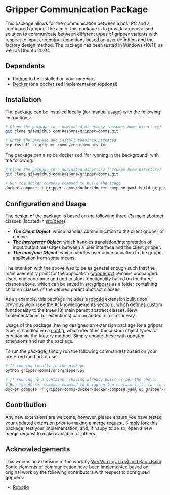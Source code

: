# Gripper Communication Package
This package allows for the communication between a host PC and a configured gripper. The aim of this package is to provide a generalised solution to communicate between different types of gripper varients with respect to input and output conditions based on user definition and the factory design method. The package has been tested in Windows (10/11) as well as Ubuntu 20.04

## Dependents
- [Python](https://www.python.org/downloads/) to be installed on your machine.
- [Docker](https://docs.docker.com/engine/install/) for a dockerised implementation (optional)

## Installation
The package can be installed locally (for manual usage) with the following instructions:
```bash
# Clone the package to a nominated directory (assumes home directory)
git clone git@github.com:DasGuna/gripper-comms.git  

# Enter the package and install required packages
pip install -r gripper-comms/requirements.txt
```

The package can also be dockerised (for running in the background) with the following:
```bash
# Clone the package to a nominated directory (assumes home directory)
git clone git@github.com:DasGuna/gripper-comms.git  

# Run the docker compose command to build the image 
docker compose -f gripper-comms/docker/docker-compose.yaml build gripper-comms
```

## Configuration and Usage
The design of the package is based on the following three (3) main abstract classes (located in [src/base](./src/base/)):
- ***The Client Object***: which handles communication to the client gripper of choice.  
- ***The Interpreter Object***: which handles translation/interpretation of input/output messages between a user interface and the client gripper.
- ***The Interface Object***: which handles user communication to the gripper application from some means.

The intention with the above was to be as general enough such that the main user entry point for the application ([gripper.py](./src/gripper.py)) remains unchanged. Users can contribute and add custom functionality based on the three classes above, which can be saved in [src/grippers](./src/grippers/) as a folder containing children classes of the defined parent abstract classes. 

As an example, this package includes a [robotiq](./src/grippers/robotiq/) extension built upon previous work (see the Acknowledgements section), which defines custom functionality to the three (3) main parent abstract classes. New implementations (or extentions) can be added in a similar way. 

Usage of the package, having designed an extension package for a gripper type, is handled via a [config](./config/gripper.yaml), which identifies the custom object types for creation via the factory method. Simply update these with updated extensions and run the package.

To run the package, simply run the following command(s) based on your preferred method of use: 
```bash
# If running locally in the package
python gripper-comms/src/gripper.py

# If running as a container (having already built as per the above)
# Run the docker compose command to bring up the container (to run in the background)
docker compose -f gripper-comms/docker/docker-compose.yaml up gripper-comms --detach
```

## Contribution
Any new extensions are welcome; however, please ensure you have tested your updated extension prior to making a merge request. Simply fork this package, test your implementation, and, if happy to do so, open a new merge request to make available for others.

## Acknowledgements
This work is an extension of the work by [Wei Win Loy (Loy) and Baris Balci](https://github.com/DERT-research/RoboticArm-Software-EndEffectors/tree/main). Some elements of communication have been implemented based on original work by the following contributors with respect to configured grippers:
- [Robotiq](https://github.com/ros-industrial-attic/robotiq/tree/kinetic-devel/robotiq_2f_gripper_control)
